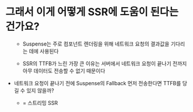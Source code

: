 ---
---

# 그래서 이게 어떻게 SSR에 도움이 된다는 건가요?

<ul>

<v-clicks>

- Suspense는 주로 컴포넌트 렌더링을 위해 네트워크 요청의 결과값을 기다리는 데에 사용된다

- SSR의 TTFB가 느린 가장 큰 이유는 서버에서 네트워크 요청이 끝나기 전까지<br>아무 데이터도 전송할 수 없기 때문이다

</v-clicks>

<li v-click="3">

네트워크 요청이 끝나기 전에 Suspense의 Fallback 먼저 전송한다면 TTFB를 당길 수 있지 않을까?

<ul><li v-click="4"> = 스트리밍 SSR</li></ul>
</li>
</ul>

<!--
사실 이렇게만 설명을 들으면 Suspense가 대체 어떻게 SSR 성능 향상에 도움을 줄 수 있는 건지
이해가 안 되시는 분들이 많을 것 같은데요,

방금 Suspense는 주로 컴포넌트 렌더링을 위해 네트워크 요청의 결과값을
기다리는 데에 사용된다고 이야기했었죠?

앞서 이야기했듯이, SSR의 TTFB가 느린 가장 큰 이유는
네트워크 요청이 끝나기 전까지 아무 데이터도 전송할 수 없기 때문인데요,

만약 네트워크 요청이 끝나기 전에 Suspense의 Fallback을 먼저 전송해둔다면,
TTFB를 크게 당길 수 있지 않을까요?

이것이 바로 스트리밍 SSR입니다.
-->
